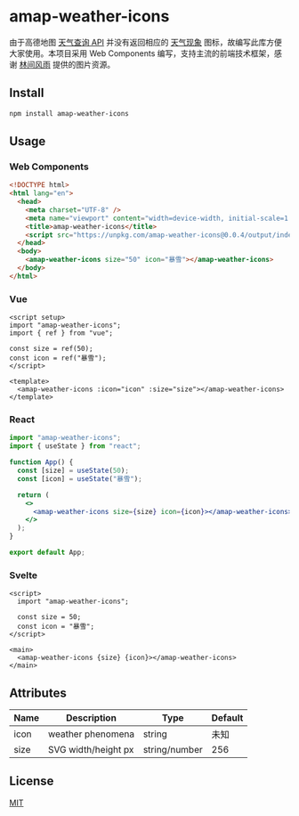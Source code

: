 # amap-weather-icons

由于高德地图 [天气查询 API](https://lbs.amap.com/api/webservice/guide/api/weatherinfo/#t1) 并没有返回相应的 [天气现象](https://lbs.amap.com/api/webservice/guide/tools/weather-code) 图标，故编写此库方便大家使用。本项目采用 Web Components 编写，支持主流的前端技术框架，感谢 [林间风雨](https://download.csdn.net/download/jack_rose_me/33450342) 提供的图片资源。

## Install

```bash
npm install amap-weather-icons
```

## Usage

### Web Components

```html
<!DOCTYPE html>
<html lang="en">
  <head>
    <meta charset="UTF-8" />
    <meta name="viewport" content="width=device-width, initial-scale=1.0" />
    <title>amap-weather-icons</title>
    <script src="https://unpkg.com/amap-weather-icons@0.0.4/output/index.js"></script>
  </head>
  <body>
    <amap-weather-icons size="50" icon="暴雪"></amap-weather-icons>
  </body>
</html>
```

### Vue

```vue
<script setup>
import "amap-weather-icons";
import { ref } from "vue";

const size = ref(50);
const icon = ref("暴雪");
</script>

<template>
  <amap-weather-icons :icon="icon" :size="size"></amap-weather-icons>
</template>
```

### React

```jsx
import "amap-weather-icons";
import { useState } from "react";

function App() {
  const [size] = useState(50);
  const [icon] = useState("暴雪");

  return (
    <>
      <amap-weather-icons size={size} icon={icon}></amap-weather-icons>
    </>
  );
}

export default App;
```

### Svelte

```svelte
<script>
  import "amap-weather-icons";

  const size = 50;
  const icon = "暴雪";
</script>

<main>
  <amap-weather-icons {size} {icon}></amap-weather-icons>
</main>
```

## Attributes

| Name | Description         | Type          | Default |
| ---- | ------------------- | ------------- | ------- |
| icon | weather phenomena   | string        | 未知    |
| size | SVG width/height px | string/number | 256     |

## License

[MIT](LICENSE)
